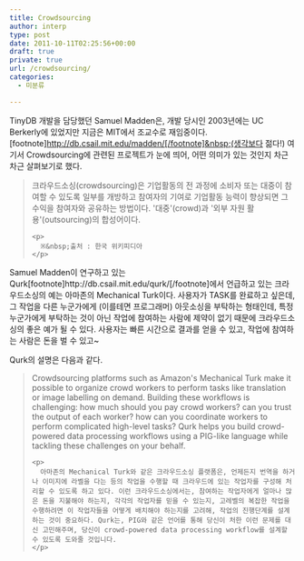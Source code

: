 ```yaml
---
title: Crowdsourcing
author: interp
type: post
date: 2011-10-11T02:25:56+00:00
draft: true
private: true
url: /crowdsourcing/
categories:
  - 미분류

---
```


  TinyDB 개발을 담당했던 Samuel Madden은, 개발 당시인 2003년에는 UC Berkerly에 있었지만 지금은 MIT에서 조교수로 재임중이다.[footnote]http://db.csail.mit.edu/madden/[/footnote]&nbsp;(생각보다 젊다!) 여기서 Crowdsourcing에 관련된 프로젝트가 눈에 띄어, 어떤 의미가 있는 것인지 차근차근 살펴보기로 했다.</p> 
  
  <blockquote>
    <p>
      크라우드소싱(crowdsourcing)은 기업활동의 전 과정에 소비자 또는 대중이 참여할 수 있도록 일부를 개방하고 참여자의 기여로 기업활동 능력이 향상되면 그 수익을 참여자와 공유하는 방법이다. '대중'(crowd)과 '외부 자원 활용'(outsourcing)의 합성어이다.&nbsp;
    </p>
    
    <p>
      ※&nbsp;출처 : 한국 위키피디아
    </p>
  </blockquote>
  
  <p>
    Samuel Madden이 연구하고 있는 Qurk[footnote]http://db.csail.mit.edu/qurk/[/footnote]에서 언급하고 있는 크라우드소싱의 예는 아마존의 Mechanical Turk이다. 사용자가 TASK를 완료하고 싶은데, 그 작업을 다른 누군가에게 (이를테면 프로그래머) 아웃소싱을 부탁하는 형태인데, 특정 누군가에게 부탁하는 것이 아닌 작업에 참여하는 사람에 제약이 없기 때문에 크라우드소싱의 좋은 예가 될 수 있다. 사용자는 빠른 시간으로 결과를 얻을 수 있고, 작업에 참여하는 사람은 돈을 벌 수 있고~
  </p>
  
  <p>
    Qurk의 설명은 다음과 같다.
  </p>
  
  <blockquote>
    <p>
      Crowdsourcing platforms such as Amazon's Mechanical Turk make it possible to organize crowd workers to perform tasks like translation or image labelling on demand. Building these workflows is challenging: how much should you pay crowd workers? can you trust the output of each worker? how can you coordinate workers to perform complicated high-level tasks? Qurk helps you build crowd-powered data processing workflows using a PIG-like language while tackling these challenges on your behalf.
    </p>
    
    <p>
      아마존의 Mechanical Turk와 같은 크라우드소싱 플랫폼은, 언제든지 번역을 하거나 이미지에 라벨을 다는 등의 작업을 수행할 때 크라우드에 있는 작업자를 구성해 처리할 수 있도록 하고 있다. 이런 크라우드소싱에서는, 참여하는 작업자에게 얼마나 많은 돈을 지불해야 하는지, 각각의 작업자를 믿을 수 있는지, 고레벨의 복잡한 작업을 수행하려면 이 작업자들을 어떻게 배치해야 하는지를 고려해, 작업의 진행단계를 설계하는 것이 중요하다. Qurk는, PIG와 같은 언어를 통해 당신이 처한 이런 문제를 대신 고민해주며, 당신이 crowd-powered data processing workflow를 설계할 수 있도록 도와줄 것입니다.
    </p>
  </blockquote>
